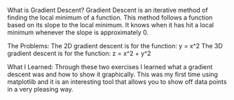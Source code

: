 What is Gradient Descent?
Gradient Descent is an iterative method of finding the local minimum of a function.
This method follows a function based on its slope to the local minimum. It knows when
it has hit a local minimum whenever the slope is approximately 0.

The Problems:
The 2D gradient descent is for the function: y = x^2
The 3D gradient descent is for the function: z = x^2 + y^2

What I Learned:
Through these two exercises I learned what a gradient descent was and how to show it
graphically. This was my first time using matplotlib and it is an interesting tool that
allows you to show off data points in a very pleasing way.
